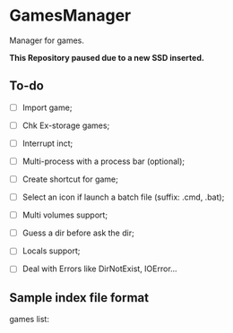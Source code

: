 # GamesManager
Manager for games.

**This Repository paused due to a new SSD inserted.**

## To-do
 - [ ] Import game;
 - [ ] Chk Ex-storage games;
 - [ ] Interrupt inct;
 - [ ] Multi-process with a process bar (optional);
 - [ ] Create shortcut for game;
 - [ ] Select an icon if launch a batch file (suffix: .cmd, .bat);
 - [ ] Multi volumes support;
 - [ ] Guess a dir before ask the dir;
 - [ ] Locals support; 
 - [ ] Deal with Errors like DirNotExist, IOError...


## Sample index file format
games list:
    